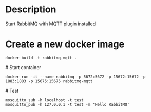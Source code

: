 # Description
Start RabbitMQ with MQTT plugin installed

# Create a new docker image
```shell
docker build -t rabbitmq-mqtt .
```

# Start container
```shell
docker run -it --name rabbitmq -p 5672:5672 -p 15672:15672 -p 1883:1883 -p 15675:15675 rabbitmq-mqtt
```

# Test
```shell
mosquitto_sub -h localhost -t test
mosquitto_pub -h 127.0.0.1 -t test -m 'Hello RabbitMQ'
```
